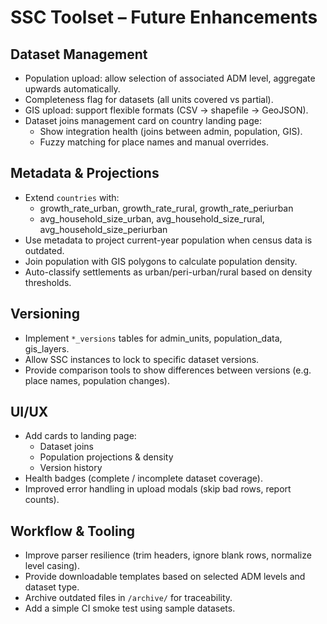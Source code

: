 # SSC Toolset – Future Enhancements

## Dataset Management
- Population upload: allow selection of associated ADM level, aggregate upwards automatically.
- Completeness flag for datasets (all units covered vs partial).
- GIS upload: support flexible formats (CSV → shapefile → GeoJSON).
- Dataset joins management card on country landing page:
  - Show integration health (joins between admin, population, GIS).
  - Fuzzy matching for place names and manual overrides.

## Metadata & Projections
- Extend `countries` with:
  - growth_rate_urban, growth_rate_rural, growth_rate_periurban
  - avg_household_size_urban, avg_household_size_rural, avg_household_size_periurban
- Use metadata to project current-year population when census data is outdated.
- Join population with GIS polygons to calculate population density.
- Auto-classify settlements as urban/peri-urban/rural based on density thresholds.

## Versioning
- Implement `*_versions` tables for admin_units, population_data, gis_layers.
- Allow SSC instances to lock to specific dataset versions.
- Provide comparison tools to show differences between versions (e.g. place names, population changes).

## UI/UX
- Add cards to landing page:
  - Dataset joins
  - Population projections & density
  - Version history
- Health badges (complete / incomplete dataset coverage).
- Improved error handling in upload modals (skip bad rows, report counts).

## Workflow & Tooling
- Improve parser resilience (trim headers, ignore blank rows, normalize level casing).
- Provide downloadable templates based on selected ADM levels and dataset type.
- Archive outdated files in `/archive/` for traceability.
- Add a simple CI smoke test using sample datasets.
